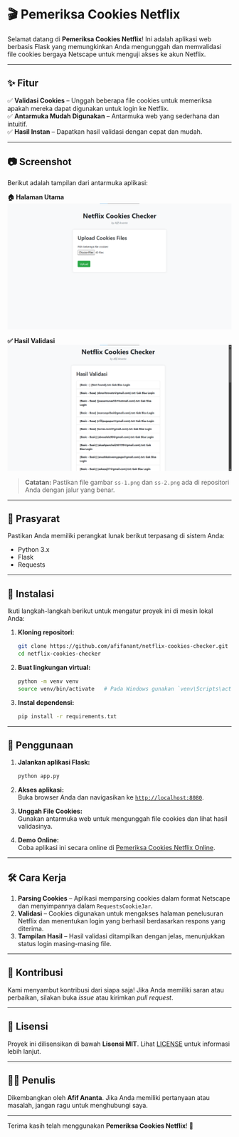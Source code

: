 
# 🎬 Pemeriksa Cookies Netflix

Selamat datang di **Pemeriksa Cookies Netflix**! Ini adalah aplikasi web berbasis Flask yang memungkinkan Anda mengunggah dan memvalidasi file cookies bergaya Netscape untuk menguji akses ke akun Netflix.

---

## ✨ Fitur

✅ **Validasi Cookies** – Unggah beberapa file cookies untuk memeriksa apakah mereka dapat digunakan untuk login ke Netflix.  
✅ **Antarmuka Mudah Digunakan** – Antarmuka web yang sederhana dan intuitif.  
✅ **Hasil Instan** – Dapatkan hasil validasi dengan cepat dan mudah.  

---

## 📷 Screenshot

Berikut adalah tampilan dari antarmuka aplikasi:

**🏠 Halaman Utama**  
![Halaman Utama](https://raw.githubusercontent.com/afifanant/netflix-cookies-checker/main/ss-1.png)  

**✅ Hasil Validasi**  
![Hasil Validasi](https://raw.githubusercontent.com/afifanant/netflix-cookies-checker/main/ss-2.png)  

> **Catatan:** Pastikan file gambar `ss-1.png` dan `ss-2.png` ada di repositori Anda dengan jalur yang benar.

---

## 🚀 Prasyarat

Pastikan Anda memiliki perangkat lunak berikut terpasang di sistem Anda:

- Python 3.x  
- Flask  
- Requests  

---

## 🔧 Instalasi

Ikuti langkah-langkah berikut untuk mengatur proyek ini di mesin lokal Anda:

1. **Kloning repositori:**

   ```bash
   git clone https://github.com/afifanant/netflix-cookies-checker.git
   cd netflix-cookies-checker
   ```

2. **Buat lingkungan virtual:**

   ```bash
   python -m venv venv
   source venv/bin/activate   # Pada Windows gunakan `venv\Scripts\activate`
   ```

3. **Instal dependensi:**

   ```bash
   pip install -r requirements.txt
   ```

---

## 🏃 Penggunaan

1. **Jalankan aplikasi Flask:**

   ```bash
   python app.py
   ```

2. **Akses aplikasi:**  
   Buka browser Anda dan navigasikan ke [`http://localhost:8080`](http://localhost:8080).

3. **Unggah File Cookies:**  
   Gunakan antarmuka web untuk mengunggah file cookies dan lihat hasil validasinya.

4. **Demo Online:**  
   Coba aplikasi ini secara online di [Pemeriksa Cookies Netflix Online](https://afifanant.pythonanywhere.com/).

---

## 🛠️ Cara Kerja

1. **Parsing Cookies** – Aplikasi memparsing cookies dalam format Netscape dan menyimpannya dalam `RequestsCookieJar`.  
2. **Validasi** – Cookies digunakan untuk mengakses halaman penelusuran Netflix dan menentukan login yang berhasil berdasarkan respons yang diterima.  
3. **Tampilan Hasil** – Hasil validasi ditampilkan dengan jelas, menunjukkan status login masing-masing file.  

---

## 🤝 Kontribusi

Kami menyambut kontribusi dari siapa saja! Jika Anda memiliki saran atau perbaikan, silakan buka *issue* atau kirimkan *pull request*.

---

## 📄 Lisensi

Proyek ini dilisensikan di bawah **Lisensi MIT**. Lihat [LICENSE](LICENSE) untuk informasi lebih lanjut.

---

## 👨‍💻 Penulis

Dikembangkan oleh **Afif Ananta**. Jika Anda memiliki pertanyaan atau masalah, jangan ragu untuk menghubungi saya.

---

Terima kasih telah menggunakan **Pemeriksa Cookies Netflix**! 🚀
